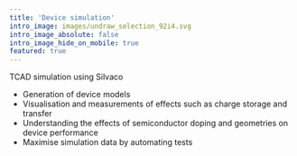 ```yaml
---
title: 'Device simulation'
intro_image: images/undraw_selection_92i4.svg
intro_image_absolute: false
intro_image_hide_on_mobile: true
featured: true
---
```


TCAD simulation using Silvaco

- Generation of device models
- Visualisation and measurements of effects such as charge storage and transfer
- Understanding the effects of semiconductor doping and geometries on device performance
- Maximise simulation data by automating tests
